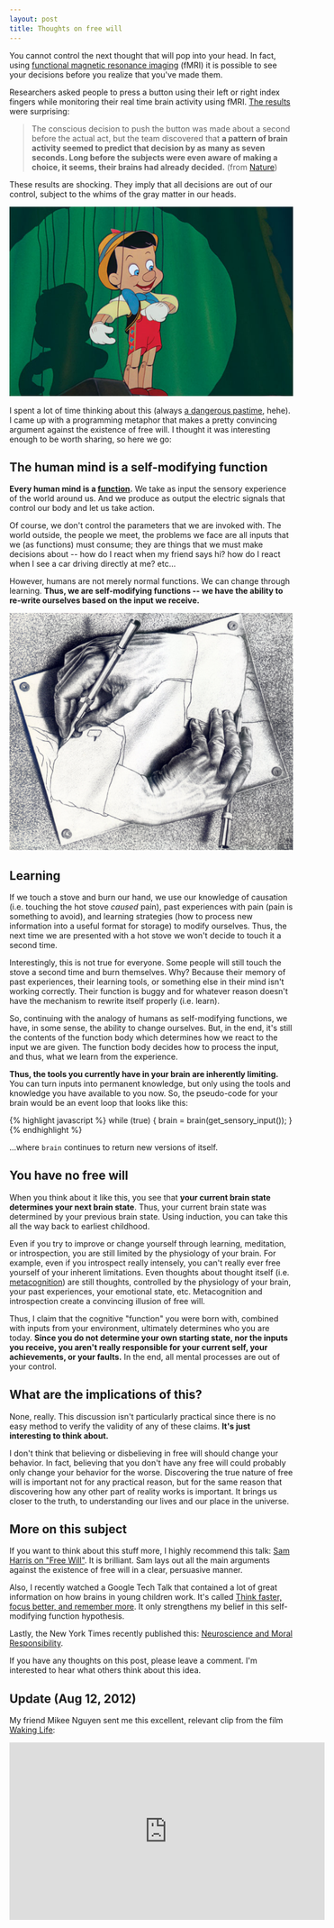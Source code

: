 ```yaml
---
layout: post
title: Thoughts on free will
---
```


You cannot control the next thought that will pop into your head. In fact, using [functional magnetic resonance imaging](http://en.wikipedia.org/wiki/Functional_magnetic_resonance_imaging) (fMRI) it is possible to see your decisions before you realize that you've made them.

Researchers asked people to press a button using their left or right index fingers while monitoring their real time brain activity using fMRI. [The results](http://www.nature.com/news/2011/110831/full/477023a.html) were surprising:

> The conscious decision to push the button was made about a second before the actual act, but the team discovered that **a pattern of brain activity seemed to predict that decision by as many as seven seconds. Long before the subjects were even aware of making a choice, it seems, their brains had already decided.** (from [Nature](http://www.nature.com/news/2011/110831/full/477023a.html))

These results are shocking. They imply that all decisions are out of our control, subject to the whims of the gray matter in our heads.

![Pinnocchio](/images/pinocchio.jpg)

I spent a lot of time thinking about this (always [a dangerous pastime](http://www.youtube.com/watch?v=PK3x2DOoJIc#t=234s), hehe). I came up with a programming metaphor that makes a pretty convincing argument against the existence of free will. I thought it was interesting enough to be worth sharing, so here we go:

## The human mind is a self-modifying function

**Every human mind is a [function](http://en.wikipedia.org/wiki/Function_(computer_science)).** We take as input the sensory experience of the world around us. And we produce as output the electric signals that control our body and let us take action.

Of course, we don't control the parameters that we are invoked with. The world outside, the people we meet, the problems we face are all inputs that we (as functions) must consume; they are things that we must make decisions about -- how do I react when my friend says hi? how do I react when I see a car driving directly at me? etc...

However, humans are not merely normal functions. We can change through learning. **Thus, we are self-modifying functions -- we have the ability to re-write ourselves based on the input we receive.**

![Escher's drawing hands](/images/drawing-hands.jpg)

## Learning

If we touch a stove and burn our hand, we use our knowledge of causation (i.e. touching the hot stove *caused* pain), past experiences with pain (pain is something to avoid), and learning strategies (how to process new information into a useful format for storage) to modify ourselves. Thus, the next time we are presented with a hot stove we won't decide to touch it a second time.

Interestingly, this is not true for everyone. Some people will still touch the stove a second time and burn themselves. Why? Because their memory of past experiences, their learning tools, or something else in their mind isn't working correctly. Their function is buggy and for whatever reason doesn't have the mechanism to rewrite itself properly (i.e. learn).

So, continuing with the analogy of humans as self-modifying functions, we have, in some sense, the ability to change ourselves. But, in the end, it's still the contents of the function body which determines how we react to the input we are given. The function body decides how to process the input, and thus, what we learn from the experience.

**Thus, the tools you currently have in your brain are inherently limiting.** You can turn inputs into permanent knowledge, but only using the tools and knowledge you have available to you now. So, the pseudo-code for your brain would be an event loop that looks like this:

{% highlight javascript %}
while (true) {
  brain = brain(get_sensory_input());
}
{% endhighlight %}

...where `brain` continues to return new versions of itself.

## You have no free will

When you think about it like this, you see that **your current brain state determines your next brain state**. Thus, your current brain state was determined by your previous brain state. Using induction, you can take this all the way back to earliest childhood.

Even if you try to improve or change yourself through learning, meditation, or introspection, you are still limited by the physiology of your brain. For example, even if you introspect really intensely, you can't really ever free yourself of your inherent limitations. Even thoughts about thought itself (i.e. [metacognition](http://en.wikipedia.org/wiki/Metacognition)) are still thoughts, controlled by the physiology of your brain, your past experiences, your emotional state, etc. Metacognition and introspection create a convincing illusion of free will.

Thus, I claim that the cognitive "function" you were born with, combined with inputs from your environment, ultimately determines who you are today. **Since you do not determine your own starting state, nor the inputs you receive, you aren't really responsible for your current self, your achievements, or your faults.** In the end, all mental processes are out of your control.

## What are the implications of this?

None, really. This discussion isn't particularly practical since there is no easy method to verify the validity of any of these claims. **It's just interesting to think about.**

I don't think that believing or disbelieving in free will should change your behavior. In fact, believing that you don't have any free will could probably only change your behavior for the worse. Discovering the true nature of free will is important not for any practical reason, but for the same reason that discovering how any other part of reality works is important. It brings us closer to the truth, to understanding our lives and our place in the universe.

## More on this subject

If you want to think about this stuff more, I highly recommend this talk: [Sam Harris on "Free Will"](http://www.youtube.com/watch?v=pCofmZlC72g#t=1m50s). It is brilliant. Sam lays out all the main arguments against the existence of free will in a clear, persuasive manner.

Also, I recently watched a Google Tech Talk that contained a lot of great information on how brains in young children work. It's called [Think faster, focus better, and remember more](http://www.youtube.com/watch?v=UyPrL0cmJRs). It only strengthens my belief in this self-modifying function hypothesis.

Lastly, the New York Times recently published this: [Neuroscience and Moral Responsibility](http://www.nytimes.com/2012/07/29/opinion/sunday/neuroscience-and-moral-responsibility.html).

If you have any thoughts on this post, please leave a comment. I'm interested to hear what others think about this idea.

## Update (Aug 12, 2012)

My friend Mikee Nguyen sent me this excellent, relevant clip from the film [Waking Life](http://www.imdb.com/title/tt0243017/):

<iframe width="560" height="315" src="http://www.youtube.com/embed/veqkUUOlLLE" frameborder="0" allowfullscreen></iframe>